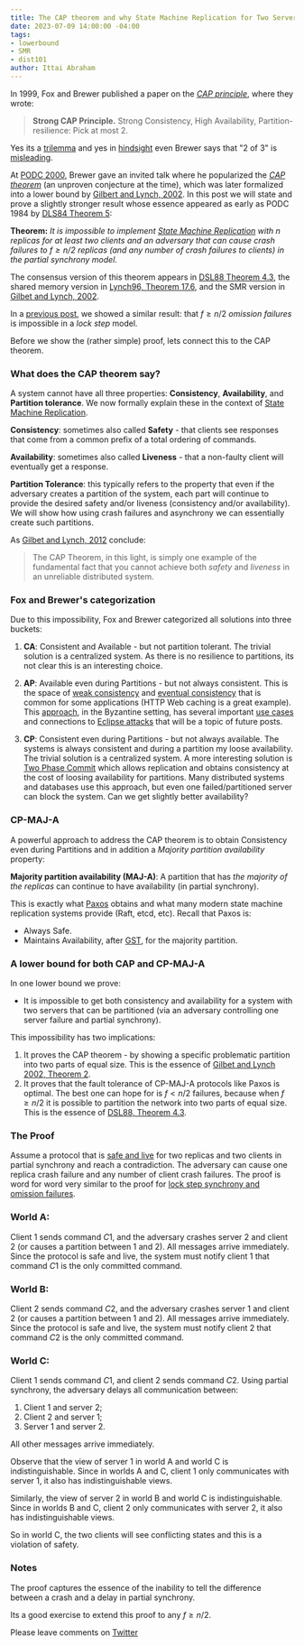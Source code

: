 ```yaml
---
title: The CAP theorem and why State Machine Replication for Two Servers and One Crash Failure is Impossible in Partial Synchrony
date: 2023-07-09 14:00:00 -04:00
tags:
- lowerbound
- SMR
- dist101
author: Ittai Abraham
---
```


In 1999, Fox and Brewer published a paper on the [*CAP principle*](https://s3.amazonaws.com/systemsandpapers/papers/FOX_Brewer_99-Harvest_Yield_and_Scalable_Tolerant_Systems.pdf), where they wrote:

> **Strong CAP Principle.** Strong Consistency, High Availability, Partition-resilience: Pick at most 2.

Yes its a [trilemma](https://en.wikipedia.org/wiki/Trilemma) and yes in [hindsight](https://twitter.com/el33th4xor/status/1191820205456023552?s=20&t=RcutJw0wQUsTmrO0OXzpXw) even Brewer says that "2 of 3" is [misleading](https://ieeexplore.ieee.org/document/6133253).

At [PODC 2000](https://www.podc.org/podc2000/brewer.html),  Brewer gave an invited talk where he popularized the [*CAP theorem*](https://sites.cs.ucsb.edu/~rich/class/cs293-cloud/papers/Brewer_podc_keynote_2000.pdf) (an unproven conjecture at the time), which was later formalized into a lower bound by [Gilbert and Lynch, 2002](https://www.comp.nus.edu.sg/~gilbert/pubs/BrewersConjecture-SigAct.pdf). In this post we will state and prove a slightly stronger result whose essence appeared as early as PODC 1984 by [DLS84 Theorem 5](https://groups.csail.mit.edu/tds/papers/Lynch/podc84-DLS.pdf):

**Theorem:** *It is impossible to implement [State Machine Replication](https://decentralizedthoughts.github.io/2019-10-15-consensus-for-state-machine-replication/) with $n$ replicas for at least two clients and an adversary that can cause crash failures to $f\geq n/2$ replicas (and any number of crash failures to clients) in the partial synchrony model.* 

The consensus version of this theorem appears in [DSL88 Theorem 4.3](https://groups.csail.mit.edu/tds/papers/Lynch/jacm88.pdf), the shared memory version in [Lynch96, Theorem 17.6](https://dl.acm.org/doi/book/10.5555/2821576), and the SMR version in [Gilbet and Lynch, 2002](https://www.comp.nus.edu.sg/~gilbert/pubs/BrewersConjecture-SigAct.pdf).

In a [previous post](https://decentralizedthoughts.github.io/2019-11-02-primary-backup-for-2-servers-and-omission-failures-is-impossible/), we showed a similar result: that $f \geq n/2$  *omission failures* is impossible in a *lock step* model.

Before we show the (rather simple) proof, lets connect this to the CAP theorem.

### What does the CAP theorem say?

A system cannot have all three properties: **Consistency**, **Availability**, and **Partition tolerance**. We now formally explain these in the context of [State Machine Replication](https://decentralizedthoughts.github.io/2019-10-15-consensus-for-state-machine-replication/).

**Consistency**: sometimes also called **Safety** - that clients see responses that come from a common prefix of a total ordering of commands.

**Availability**: sometimes also called **Liveness** - that a non-faulty client will eventually get a response.

**Partition Tolerance**: this typically refers to the property that even if the adversary creates a partition of the system, each part will continue to provide the desired safety and/or liveness (consistency and/or availability). We will show how using crash failures and asynchrony we can essentially create such partitions.

As [Gilbet and Lynch, 2012](https://groups.csail.mit.edu/tds/papers/Gilbert/Brewer2.pdf) conclude:

> The CAP Theorem, in this light, is simply one example of the fundamental fact that you cannot achieve both *safety* and *liveness* in an unreliable distributed system.

### Fox and Brewer's categorization

Due to this impossibility, Fox and Brewer categorized all solutions into three buckets:

1. **CA**: Consistent and Available - but not partition tolerant. The trivial solution is a centralized system. As there is no resilience to partitions, its not clear this is an interesting choice.

2. **AP**: Available even during Partitions - but not always consistent. This is the space of [weak consistency](http://www.bailis.org/blog/safety-and-liveness-eventual-consistency-is-not-safe/) and [eventual consistency](https://dl.acm.org/doi/pdf/10.1145/224056.224070) that is common for some applications (HTTP Web caching is a great example). This [approach](https://www.usenix.org/conference/osdi-04/secure-untrusted-data-repository-sundr), in the Byzantine setting, has several important [use cases](https://www.youtube.com/watch?v=UKdLJ7-0iFM) and connections to [Eclipse attacks](https://decentralizedthoughts.github.io/2022-08-14-new-DR-LB/) that will be a topic of future posts.

3. **CP**: Consistent even during Partitions - but not always available. The systems is always consistent and during a partition my loose availability. The trivial solution is a centralized system. A more interesting solution is [Two Phase Commit](https://cs.brown.edu/courses/csci1380/s19/lectures/Day13_2019.pdf)  which allows replication and obtains consistency at the cost of loosing availability for partitions. Many distributed systems and databases use this approach, but even one failed/partitioned server can block the system. Can we get slightly better availability?


### CP-MAJ-A

A powerful approach to address the CAP theorem is to obtain Consistency even during Partitions and in addition a *Majority partition availability* property:

**Majority partition availability (MAJ-A)**: A partition that has *the majority of the replicas* can continue to have availability (in partial synchrony).

This is exactly what [Paxos](https://www.microsoft.com/en-us/research/publication/part-time-parliament/) obtains and what many modern state machine replication systems provide (Raft, etcd, etc). Recall that Paxos is:

* Always Safe.
* Maintains Availability, after [GST](https://decentralizedthoughts.github.io/2019-06-01-2019-5-31-models/), for the majority partition.

### A lower bound for both CAP and CP-MAJ-A

In one lower bound we prove:

* It is impossible to get both consistency and availability for a system with two servers that can be partitioned (via an adversary controlling one server failure and partial synchrony).

This impossibility has two implications:

1. It proves the CAP theorem - by showing a specific problematic partition into two parts of equal size. This is the essence of [Gilbet and Lynch 2002, Theorem 2](https://www.comp.nus.edu.sg/~gilbert/pubs/BrewersConjecture-SigAct.pdf).
2. It proves that the fault tolerance of CP-MAJ-A protocols like Paxos is optimal. The best one can hope for is $f<n/2$ failures, because when $f \geq n/2$ it is possible to partition the network into two parts of equal size. This is the essence of [DSL88, Theorem 4.3](https://groups.csail.mit.edu/tds/papers/Lynch/jacm88.pdf).

### The Proof

Assume a protocol that is [safe and live](https://decentralizedthoughts.github.io/2019-10-15-consensus-for-state-machine-replication/) for two replicas and two clients in partial synchrony and reach a contradiction. The adversary can cause one replica crash failure and any number of client crash failures. The proof is word for word very similar to the proof for [lock step synchrony and omission failures](https://decentralizedthoughts.github.io/2019-11-02-primary-backup-for-2-servers-and-omission-failures-is-impossible/). 

### World A:
Client $1$ sends command $C1$, and the adversary crashes server $2$ and client $2$ (or causes a partition between $1$ and $2$). All messages arrive immediately. Since the protocol is safe and live, the system must notify client $1$ that command $C1$ is the only committed command.

### World B:
Client $2$ sends command $C2$, and the adversary crashes server $1$ and client $2$ (or causes a partition between $1$ and $2$). All messages arrive immediately. Since the protocol is safe and live, the system must notify client $2$ that command $C2$ is the only committed command.

### World C:
Client $1$ sends command $C1$, and client $2$ sends command $C2$. Using partial synchrony, the adversary delays all communication between:
1. Client $1$ and server $2$;
2. Client $2$ and server $1$;
3. Server $1$ and server $2$.

All other messages arrive immediately.

Observe that the view of server 1 in world A and world C is indistinguishable. Since in worlds A and C, client $1$ only communicates with server $1$, it also has indistinguishable views.

Similarly, the view of server 2 in world B and world C is indistinguishable. Since in worlds B and C, client $2$ only communicates with server $2$, it also has indistinguishable views.

So in world C, the two clients will see conflicting states and this is a violation of safety.

### Notes

The proof captures the essence of the inability to tell the difference between a crash and a delay in partial synchrony.

Its a good exercise to extend this proof to any $f \geq n/2$.

Please leave comments on [Twitter](...)


